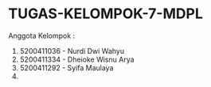 # TUGAS-KELOMPOK-7-MDPL
Anggota Kelompok : 
1. 5200411036 - Nurdi Dwi Wahyu
2. 5200411334 - Dheioke Wisnu Arya
3. 5200411292 - Syifa Maulaya
4. 
